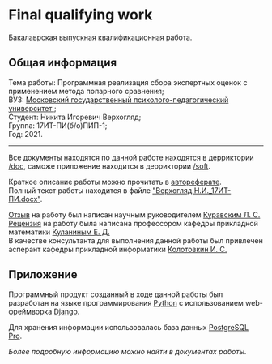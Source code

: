 # Final qualifying work
Бакалаврская выпускная квалификационная работа.

## Общая информация
Тема работы: Программная реализация сбора экспертных оценок с применением метода попарного сравнения;<br>
ВУЗ: [Московский государственный психолого-педагогический университет
](https://mgppu.ru/);<br>
Студент: Никита Игоревич Верхогляд;<br>
Группа: 17ИТ-ПИ(б/о)ПИП-1;<br>
Год: 2021.

---
Все документы находятся по данной работе находятся в дерриктории [/doc](./doc), саможе приложение находится в дерриктории [/soft](./soft).

Краткое описание работы можно прочитать в [автореферате](./doc/Автореферат.docx).<br>
Полный текст работы находится в файле ["Верхогляд.Н.И._17ИТ-ПИ.docx"](./doc/Верхогляд.Н.И._17ИТ-ПИ.docx).

[Отзыв](./doc/Отзыв.docx) на работу был написан научным руководителем [Куравским Л. С.](https://mgppu.ru/people/155/353)<br>
[Рецензия](./doc/Рецензия.docx) на работу была написана профессором кафедры прикладной математики [Куланиным Е. Д.](https://mgppu.ru/people/156/1558)<br>
В качестве консультанта для выполнения данной работы был привлечен асперант кафедры прикладной информатики [Колотовкин И. С.](https://mgppu.ru/people/155/2348)

## Приложение
Программный продукт созданный в ходе данной работы был разработан на языке программирования [Python](https://www.python.org/) с использованием web-фреймворка [Django](https://www.djangoproject.com/).

Для хранения информации использовалась база данных [PostgreSQL Pro](https://postgrespro.ru/).

*Более подробную информацию можно найти в документах работы.*

